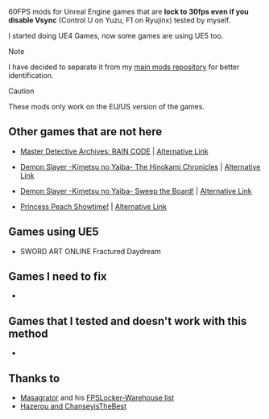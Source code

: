 60FPS mods for Unreal Engine games that are **lock to 30fps even if you disable Vsync** (Control U on Yuzu, F1 on Ryujinx) tested by myself.

I started doing UE4 Games, now some games are using UE5 too.

>[!NOTE]
I have decided to separate it from my [main mods repository](https://github.com/StevensND/switch-port-mods) for better identification.

>[!CAUTION]
These mods only work on the EU/US version of the games.

## Other games that are not here

- [Master Detective Archives: RAIN CODE](https://github.com/StevensND/switch-port-mods/tree/main/Master%20Detective%20Archives%20RAIN%20CODE) | [Alternative Link](https://gamebanana.com/mods/465600)

- [Demon Slayer -Kimetsu no Yaiba- The Hinokami Chronicles](https://github.com/StevensND/switch-port-mods/tree/main/Demon%20Slayer%20Kimetsu%20no%20Yaiba%20The%20Hinokami%20Chronicles/%5B0100309016E7A000%5D) | [Alternative Link](https://gamebanana.com/mods/494571)

- [Demon Slayer -Kimetsu no Yaiba- Sweep the Board!](https://github.com/StevensND/switch-port-mods/tree/main/Demon%20Slayer%20Kimetsu%20no%20Yaiba%20Sweep%20the%20Board/%5B0100A7101B806000%5D) | [Alternative Link](https://gamebanana.com/mods/511231)

- [Princess Peach Showtime!](https://github.com/StevensND/switch-port-mods/tree/main/Princess%20Peach%20Showtime!/%5B01007A3009184000%5D) | [Alternative Link](https://gamebanana.com/mods/cats/28179?)

## Games using UE5

- SWORD ART ONLINE Fractured Daydream

## Games I need to fix

-

## Games that I tested and doesn't work with this method

- 

## Thanks to

- [Masagrator](https://github.com/masagrator) and his [FPSLocker-Warehouse list](https://github.com/masagrator/FPSLocker-Warehouse)
- [Hazerou and ChanseyisTheBest](https://github.com/ChanseyIsTheBest/NX-60FPS-RES-GFX-Cheats/tree/main) 